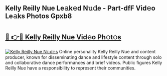 ## Kelly Reilly Nue Le𝚊k𝚎d N𝚞𝚍e - Part-dfF Vid𝚎o Le𝚊ks Photos Gpxb8

# <h2><a href="http://fb11rdq.evod.top/?m=Kelly+Reilly+Nue">🔗 👉🔴 Kelly Reilly Nue Vid𝚎o Ph𝚘t𝚘s</a></h2>

[![Kelly Reilly Nue N𝚞d𝚎s](https://i.imgur.com/8V9OHl7.gif)](http://fb11rdq.evod.top/?m=Kelly+Reilly+Nue)
Online personality Kelly Reilly Nue and content producer, known for disseminating dance and lifestyle content through solo and collaborative dance performances and brief videos. Public figures Kelly Reilly Nue have a responsibility to represent their communities. 
